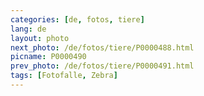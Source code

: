 ```yaml
---
categories: [de, fotos, tiere]
lang: de
layout: photo
next_photo: /de/fotos/tiere/P0000488.html
picname: P0000490
prev_photo: /de/fotos/tiere/P0000491.html
tags: [Fotofalle, Zebra]
---
```


